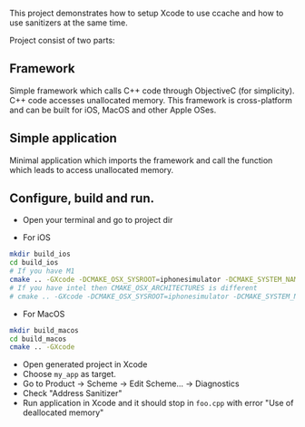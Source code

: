 This project demonstrates how to setup Xcode to use ccache and how to use sanitizers at the same time.

Project consist of two parts:

## Framework

Simple framework which calls C++ code through ObjectiveC (for simplicity).
C++ code accesses unallocated memory.
This framework is cross-platform and can be built for iOS, MacOS and other Apple OSes.

## Simple application

Minimal application which imports the framework and call the function which leads to access unallocated memory.

## Configure, build and run.

- Open your terminal and go to project dir

- For iOS
```bash
mkdir build_ios
cd build_ios
# If you have M1
cmake .. -GXcode -DCMAKE_OSX_SYSROOT=iphonesimulator -DCMAKE_SYSTEM_NAME=iOS -DCMAKE_OSX_ARCHITECTURES="arm64"
# If you have intel then CMAKE_OSX_ARCHITECTURES is different
# cmake .. -GXcode -DCMAKE_OSX_SYSROOT=iphonesimulator -DCMAKE_SYSTEM_NAME=iOS -DCMAKE_OSX_ARCHITECTURES="x86_64" 
```

- For MacOS
```bash
mkdir build_macos
cd build_macos
cmake .. -GXcode
```

- Open generated project in Xcode
- Choose `my_app` as target. 
- Go to Product -> Scheme -> Edit Scheme... -> Diagnostics
- Check "Address Sanitizer"
- Run application in Xcode and it should stop in `foo.cpp` with error "Use of deallocated memory"